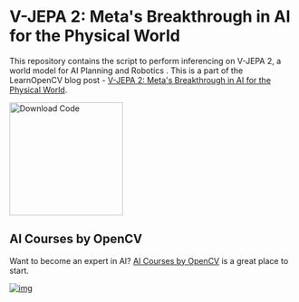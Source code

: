 # V-JEPA 2: Meta's Breakthrough in AI for the Physical World

This repository contains the script to perform inferencing on V-JEPA 2, a world model for AI Planning and Robotics . This is a part of the LearnOpenCV blog post - [V-JEPA 2: Meta's Breakthrough in AI for the Physical World](https://learnopencv.com/v-jepa-2-meta-world-model-robotics-guide/).

[<img src="https://learnopencv.com/wp-content/uploads/2022/07/download-button-e1657285155454.png" alt="Download Code" width="200">](https://www.dropbox.com/scl/fi/0ynli4qsk16dog9astfdx/vjepa-2_video_embedding_inference_script.py?rlkey=gmp658g7ez5mjenunocmtcklq&st=rvw2gl16&dl=1)

## AI Courses by OpenCV

Want to become an expert in AI? [AI Courses by OpenCV](https://opencv.org/courses/) is a great place to start.

[![img](https://learnopencv.com/wp-content/uploads/2023/01/AI-Courses-By-OpenCV-Github.png)](https://opencv.org/courses/)